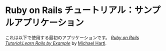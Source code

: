 # Ruby on Rails チュートリアル：サンプルアプリケーション

これは以下で使用する最初のアプリケーションです。
[*Ruby on Rails Tutorial:Learn Rails by Example*](http://railstutorial.jp/)
by [Michael Hartl](http://michaelhartl.com/).